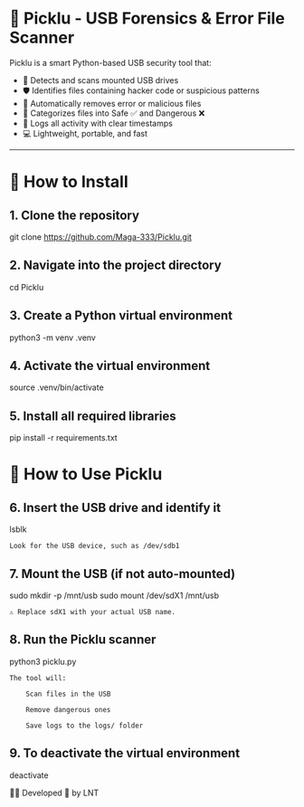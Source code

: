 # 🧠 Picklu - USB Forensics & Error File Scanner

Picklu is a smart Python-based USB security tool that:

- 🔌 Detects and scans mounted USB drives  
- 🛡️ Identifies files containing hacker code or suspicious patterns  
- 🧹 Automatically removes error or malicious files  
- 📁 Categorizes files into Safe ✅ and Dangerous ❌  
- 🧾 Logs all activity with clear timestamps  
- 💻 Lightweight, portable, and fast  

---

# 🔧 How to Install

## 1. Clone the repository

git clone https://github.com/Maga-333/Picklu.git

## 2. Navigate into the project directory

cd Picklu

## 3. Create a Python virtual environment

python3 -m venv .venv

## 4. Activate the virtual environment

source .venv/bin/activate

## 5. Install all required libraries

pip install -r requirements.txt

# 🧪 How to Use Picklu
## 6. Insert the USB drive and identify it

lsblk

    Look for the USB device, such as /dev/sdb1

## 7. Mount the USB (if not auto-mounted)

sudo mkdir -p /mnt/usb
sudo mount /dev/sdX1 /mnt/usb

    ⚠️ Replace sdX1 with your actual USB name.

## 8. Run the Picklu scanner

python3 picklu.py

    The tool will:

        Scan files in the USB

        Remove dangerous ones

        Save logs to the logs/ folder

## 9. To deactivate the virtual environment

deactivate

👨‍💻 Developed 💚 by LNT
